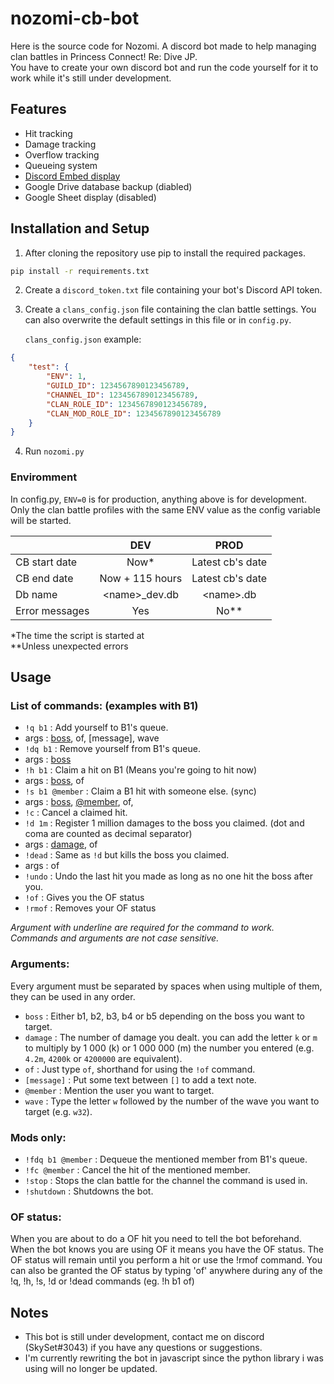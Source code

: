 # nozomi-cb-bot

Here is the source code for Nozomi.
A discord bot made to help managing clan battles in Princess Connect! Re: Dive JP.<br>
You have to create your own discord bot and run the code yourself for it to work while it's still under development.

## Features

* Hit tracking
* Damage tracking
* Overflow tracking
* Queueing system
* [Discord Embed display](https://cdn.discordapp.com/attachments/796797906706497536/876172860090105876/unknown.png) 
* Google Drive database backup (diabled)
* Google Sheet display (disabled)

## Installation and Setup

1. After cloning the repository use pip to install the required packages.
```bash
pip install -r requirements.txt
```

2. Create a `discord_token.txt` file containing your bot's Discord API token.

3. Create a `clans_config.json` file containing the clan battle settings.
You can also overwrite the default settings in this file or in `config.py`.

    `clans_config.json` example:
```json
{
    "test": {
        "ENV": 1,
        "GUILD_ID": 1234567890123456789,
        "CHANNEL_ID": 1234567890123456789,
        "CLAN_ROLE_ID": 1234567890123456789,
        "CLAN_MOD_ROLE_ID": 1234567890123456789
    }
}
```

4. Run `nozomi.py`

### Enviromment
In config.py, `ENV=0` is for production, anything above is for development.<br>
Only the clan battle profiles with the same ENV value as the config variable will be started.

||DEV|PROD|
|-|:-:|:-:|
|CB start date|Now*|Latest cb's date|
|CB end date|Now + 115 hours|Latest cb's date|
|Db name|\<name\>_dev.db|\<name\>.db|
|Error messages|Yes|No**|

 *The time the script is started at<br>
 **Unless unexpected errors

## Usage

### List of commands: (examples with B1)
* `!q b1`  : Add yourself to B1's queue.
 * args : <ins>boss</ins>, of, [message], wave
* `!dq b1` : Remove yourself from B1's queue.
 * args : <ins>boss</ins>
* `!h b1` : Claim a hit on B1 (Means you're going to hit now)
 * args : <ins>boss</ins>, of
* `!s b1 @member` : Claim a B1 hit with someone else. (sync)
 * args : <ins>boss</ins>,  <ins>@member</ins>, of,
* `!c` : Cancel a claimed hit.
* `!d 1m` : Register 1 million damages to the boss you claimed. (dot and coma are counted as decimal separator)
 * args : <ins>damage</ins>, of
* `!dead` : Same as `!d` but kills the boss you claimed.
 * args : of
* `!undo` : Undo the last hit you made as long as no one hit the boss after you.
* `!of` : Gives you the OF status
* `!rmof` : Removes your OF status

*Argument with underline are required for the command to work.*<br>
*Commands and arguments are not case sensitive.*

### Arguments:
Every argument must be separated by spaces when using multiple of them, they can be used in any order.


* `boss` : Either b1, b2, b3, b4 or b5 depending on the boss you want to target.
* `damage` : The number of damage you dealt. you can add the letter `k` or `m` to multiply by 1 000 (k) or 1 000 000 (m) the number you entered (e.g. `4.2m`, `4200k` or `4200000` are equivalent).
* `of` : Just type `of`, shorthand for using the `!of` command.
* `[message]` : Put some text between `[]` to add a text note.
* `@member` : Mention the user you want to target.
* `wave` : Type the letter `w` followed by the number of the wave you want to target (e.g. `w32`).

### Mods only:
* `!fdq b1 @member` : Dequeue the mentioned member from B1's queue. 
* `!fc @member` : Cancel the hit of the mentioned member.
* `!stop` : Stops the clan battle for the channel the command is used in.
* `!shutdown` : Shutdowns the bot.

### OF status:
When you are about to do a OF hit you need to tell the bot beforehand.
When the bot knows you are using OF it means you have the OF status.
The OF status will remain until you perform a hit or use the !rmof command.
You can also be granted the OF status by typing 'of' anywhere during any of the !q, !h, !s, !d or !dead commands (eg. !h b1 of)

## Notes
* This bot is still under development, contact me on discord (SkySet#3043) if you have any questions or suggestions.
* I'm currently rewriting the bot in javascript since the python library i was using will no longer be updated.
